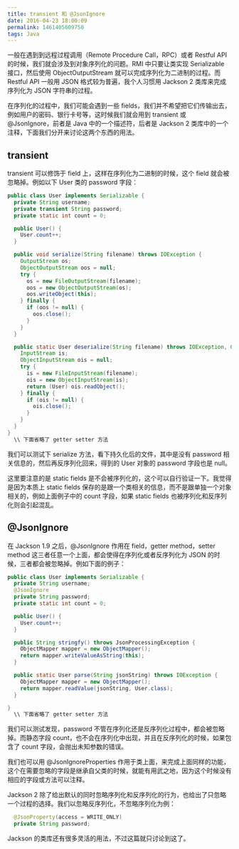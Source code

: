 ```yaml
---
title: transient 和 @JsonIgnore
date: 2016-04-23 18:00:09
permalink: 1461405609750
tags: Java
---
```


一般在遇到到远程过程调用（Remote Procedure Call，RPC）或者 Restful API 的时候，我们就会涉及到对象序列化的问题。RMI 中只要让类实现 Serializable 接口，然后使用 ObjectOutputStream 就可以完成序列化为二进制的过程。而 Restful API 一般用 JSON 格式较为普遍，我个人习惯用 Jackson 2 类库来完成序列化为 JSON 字符串的过程。

在序列化的过程中，我们可能会遇到一些 fields，我们并不希望把它们传输出去，例如用户的密码、银行卡号等，这时候我们就会用到 transient 或 @JsonIgnore，前者是 Java 中的一个描述符，后者是 Jackson 2 类库中的一个注释，下面我们分开来讨论这两个东西的用法。

## transient

transient 可以修饰于 field 上，这样在序列化为二进制的时候，这个 field 就会被忽略掉。例如以下 User 类的 password 字段：
<!-- more -->
```java
public class User implements Serializable {
  private String username;
  private transient String password;
  private static int count = 0;

  public User() {
    User.count++;
  }

  public void serialize(String filename) throws IOException {
    OutputStream os;
    ObjectOutputStream oos = null;
    try {
      os = new FileOutputStream(filename);
      oos = new ObjectOutputStream(os);
      oos.writeObject(this);
    } finally {
      if (oos != null) {
        oos.close();
      }
    }
  }

  public static User deserialize(String filename) throws IOException, ClassNotFoundException {
    InputStream is;
    ObjectInputStream ois = null;
    try {
      is = new FileInputStream(filename);
      ois = new ObjectInputStream(is);
      return (User) ois.readObject();
    } finally {
      if (ois != null) {
        ois.close();
      }
    }
  }
}
  \\ 下面省略了 getter setter 方法
```

我们可以测试下 serialize 方法，看下持久化后的文件，其中是没有 password 相关信息的，然后再反序列化回来，得到的 User 对象的 password 字段也是 null。

这里要注意的是 static fields 是不会被序列化的，这个可以自行验证一下。我觉得是因为本质上 static fields 保存的是跟一个类相关的信息，而不是跟单独一个对象相关的，例如上面例子中的 count 字段，如果 static fields 也被序列化和反序列化则会引起混乱。

## @JsonIgnore

在 Jackson 1.9 之后，@JsonIgnore 作用在 field，getter method，setter method 这三者任意一个上面，都会使得在序列化或者反序列化为 JSON 的时候，三者都会被忽略掉。例如下面的例子：

```java
public class User implements Serializable {
  private String username;
  @JsonIgnore
  private String password;
  private static int count = 0;

  public User() {
    User.count++;
  }

  public String stringfy() throws JsonProcessingException {
    ObjectMapper mapper = new ObjectMapper();
    return mapper.writeValueAsString(this);
  }

  public static User parse(String jsonString) throws IOException {
    ObjectMapper mapper = new ObjectMapper();
    return mapper.readValue(jsonString, User.class);
  }

}
  \\ 下面省略了 getter setter 方法
```

我们可以测试发现，password 不管在序列化还是反序列化过程中，都会被忽略掉。而静态字段 count，也不会在序列化中出现，并且在反序列化的时候，如果包含了 count 字段，会抛出未知参数的错误。

我们也可以用 @JsonIgnoreProperties 作用于类上面，来完成上面同样的功能，这个在需要忽略的字段是继承自父类的时候，就能有用武之地，因为这个时候没有相应的字段或方法可以注释。

Jackson 2 除了给出默认的同时忽略序列化和反序列化的行为，也给出了只忽略一个过程的选择。我们以忽略反序列化，不忽略序列化为例：

```java
  @JsonProperty(access = WRITE_ONLY)
  private String password;
```

Jackson 的类库还有很多灵活的用法，不过这篇就只讨论到这了。
